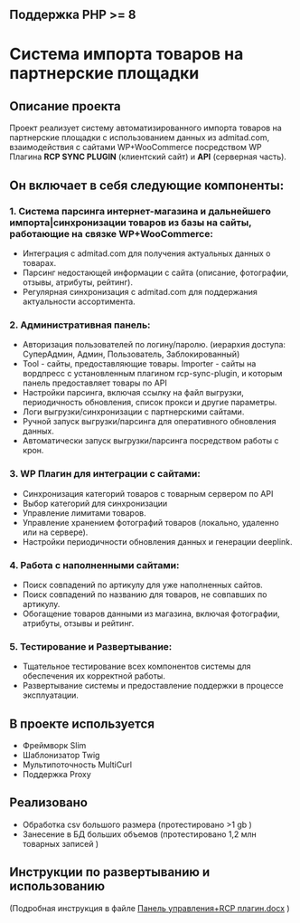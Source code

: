 ## Поддержка PHP >= 8

# Система импорта товаров на партнерские площадки

## Описание проекта

Проект реализует систему автоматизированного импорта товаров на партнерские площадки с использованием данных из admitad.com, взаимодействия с сайтами WP+WooCommerce посредством WP Плагина **RCP SYNC PLUGIN** (клиентский сайт) и **API** (серверная часть). 
  

Он включает в себя следующие компоненты:
- 
### 1. Система парсинга интернет-магазина и дальнейшего импорта|синхронизации товаров из базы на сайты, работающие на связке WP+WooCommerce:

- Интеграция с admitad.com для получения актуальных данных о товарах.
- Парсинг недостающей информации с сайта (описание, фотографии, отзывы, атрибуты, рейтинг).
- Регулярная синхронизация с admitad.com для поддержания актуальности ассортимента.

### 2. Административная панель:

- Авторизация пользователей по логину/паролю. (иерархия доступа: СуперАдмин, Админ, Пользователь, Заблокированный)
- Tool - сайты, предоставляющие товары. Importer - сайты на вордпресс c установленным плагином rcp-sync-plugin, и которым панель предоставляет товары по API
- Настройки парсинга, включая ссылку на файл выгрузки, периодичность обновления, список прокси и другие параметры.
- Логи выгрузки/синхронизации с партнерскими сайтами.
- Ручной запуск выгрузки/парсинга для оперативного обновления данных.
- Автоматически запуск выгрузки/парсинга посредством работы с крон.

### 3. WP Плагин для интеграции с сайтами:

- Синхронизация категорий товаров с товарным сервером по API
- Выбор категорий для синхронизации
- Управление лимитами товаров.
- Управление хранением фотографий товаров (локально, удаленно или на сервере).
- Настройки периодичности обновления данных и генерации deeplink.

### 4. Работа с наполненными сайтами:

- Поиск совпадений по артикулу для уже наполненных сайтов.
- Поиск совпадений по названию для товаров, не совпавших по артикулу.
- Обогащение товаров данными из магазина, включая фотографии, атрибуты, отзывы и рейтинг.

### 5. Тестирование и Развертывание:

- Тщательное тестирование всех компонентов системы для обеспечения их корректной работы.
- Развертывание системы и предоставление поддержки в процессе эксплуатации.

## В проекте используется
- Фреймворк Slim
- Шаблонизатор Twig
- Мультипоточность MultiCurl
- Поддержка Proxy

## Реализовано
- Обработка csv большого размера (протестировано >1 gb ) 
- Занесение в БД больших объемов (протестировано 1,2 млн товарных записей )

## Инструкции по развертыванию и использованию

(Подробная инструкция в файле [Панель управления+RCP плагин.docx](https://github.com/zeroc0de2022/admitad/raw/main/%D0%9F%D0%B0%D0%BD%D0%B5%D0%BB%D1%8C%20%D1%83%D0%BF%D1%80%D0%B0%D0%B2%D0%BB%D0%B5%D0%BD%D0%B8%D1%8F+RCP%20%D0%BF%D0%BB%D0%B0%D0%B3%D0%B8%D0%BD.docx) )


